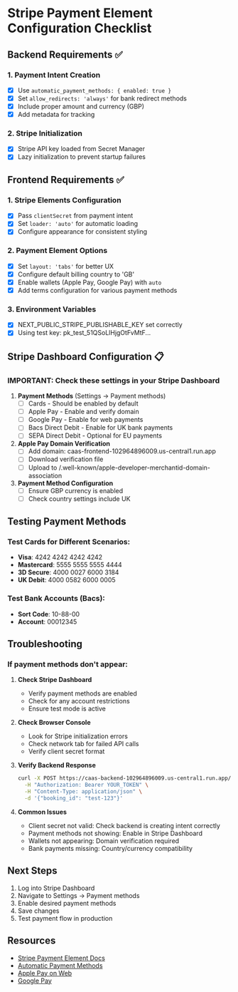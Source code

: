 # Stripe Payment Element Configuration Checklist

## Backend Requirements ✅

### 1. Payment Intent Creation
- [x] Use `automatic_payment_methods: { enabled: true }` 
- [x] Set `allow_redirects: 'always'` for bank redirect methods
- [x] Include proper amount and currency (GBP)
- [x] Add metadata for tracking

### 2. Stripe Initialization
- [x] Stripe API key loaded from Secret Manager
- [x] Lazy initialization to prevent startup failures

## Frontend Requirements ✅

### 1. Stripe Elements Configuration
- [x] Pass `clientSecret` from payment intent
- [x] Set `loader: 'auto'` for automatic loading
- [x] Configure appearance for consistent styling

### 2. Payment Element Options
- [x] Set `layout: 'tabs'` for better UX
- [x] Configure default billing country to 'GB'
- [x] Enable wallets (Apple Pay, Google Pay) with `auto`
- [x] Add terms configuration for various payment methods

### 3. Environment Variables
- [x] NEXT_PUBLIC_STRIPE_PUBLISHABLE_KEY set correctly
- [x] Using test key: pk_test_51QSoLlHjgOtFvMtF...

## Stripe Dashboard Configuration 📋

### IMPORTANT: Check these settings in your Stripe Dashboard

1. **Payment Methods** (Settings → Payment methods)
   - [ ] Cards - Should be enabled by default
   - [ ] Apple Pay - Enable and verify domain
   - [ ] Google Pay - Enable for web payments
   - [ ] Bacs Direct Debit - Enable for UK bank payments
   - [ ] SEPA Direct Debit - Optional for EU payments

2. **Apple Pay Domain Verification**
   - [ ] Add domain: caas-frontend-102964896009.us-central1.run.app
   - [ ] Download verification file
   - [ ] Upload to /.well-known/apple-developer-merchantid-domain-association

3. **Payment Method Configuration**
   - [ ] Ensure GBP currency is enabled
   - [ ] Check country settings include UK

## Testing Payment Methods

### Test Cards for Different Scenarios:
- **Visa**: 4242 4242 4242 4242
- **Mastercard**: 5555 5555 5555 4444
- **3D Secure**: 4000 0027 6000 3184
- **UK Debit**: 4000 0582 6000 0005

### Test Bank Accounts (Bacs):
- **Sort Code**: 10-88-00
- **Account**: 00012345

## Troubleshooting

### If payment methods don't appear:

1. **Check Stripe Dashboard**
   - Verify payment methods are enabled
   - Check for any account restrictions
   - Ensure test mode is active

2. **Check Browser Console**
   - Look for Stripe initialization errors
   - Check network tab for failed API calls
   - Verify client secret format

3. **Verify Backend Response**
   ```bash
   curl -X POST https://caas-backend-102964896009.us-central1.run.app/api/v1/payments/create-intent \
     -H "Authorization: Bearer YOUR_TOKEN" \
     -H "Content-Type: application/json" \
     -d '{"booking_id": "test-123"}'
   ```

4. **Common Issues**
   - Client secret not valid: Check backend is creating intent correctly
   - Payment methods not showing: Enable in Stripe Dashboard
   - Wallets not appearing: Domain verification required
   - Bank payments missing: Country/currency compatibility

## Next Steps

1. Log into Stripe Dashboard
2. Navigate to Settings → Payment methods
3. Enable desired payment methods
4. Save changes
5. Test payment flow in production

## Resources

- [Stripe Payment Element Docs](https://stripe.com/docs/payments/payment-element)
- [Automatic Payment Methods](https://stripe.com/docs/payments/payment-methods/integration-options#automatic-payment-methods)
- [Apple Pay on Web](https://stripe.com/docs/apple-pay)
- [Google Pay](https://stripe.com/docs/google-pay)